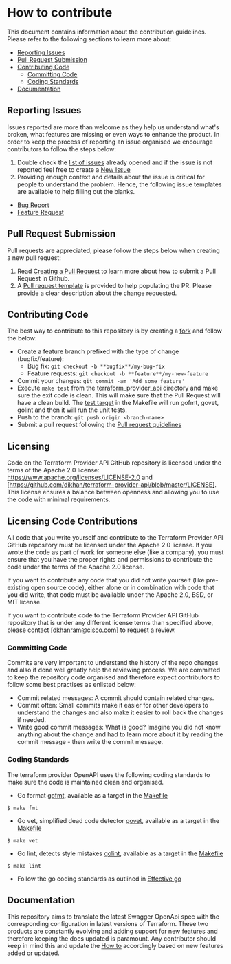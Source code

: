 # How to contribute

This document contains information about the contribution guidelines. Please refer to the following sections to learn more
about:

  * [Reporting Issues](#reporting-issues)
  * [Pull Request Submission](#pull-request-submission)
  * [Contributing Code](#contributing-code)
    * [Committing Code](#committing-code)
    * [Coding Standards](#coding-standards)
  * [Documentation](#documentation)
  
## Reporting Issues

Issues reported are more than welcome as they help us understand what's broken, what features are missing or even ways to
enhance the product. In order to keep the process of reporting an issue organised we encourage contributors to follow the steps below:

1. Double check the [list of issues](https://github.com/dikhan/terraform-provider-api/issues) already opened and
if the issue is not reported feel free to create a [New Issue](https://github.com/dikhan/terraform-provider-openapi/issues)
2. Providing enough context and details about the issue is critical for people to understand the problem. Hence, the following
issue templates are available to help filling out the blanks. 
  - [Bug Report](https://github.com/dikhan/terraform-provider-openapi/tree/master/.github/ISSUE_TEMPLATE/Bug_report.md)
  - [Feature Request](https://github.com/dikhan/terraform-provider-openapi/tree/master/.github/ISSUE_TEMPLATE/Feature_request.md)    

## Pull Request Submission

Pull requests are appreciated, please follow the steps below when creating a new pull request:

1. Read [Creating a Pull Request](https://help.github.com/articles/creating-a-pull-request/) to learn more about how to
submit a Pull Request in Github.
2. A [Pull request template](PULL_REQUEST_TEMPLATE.md) is provided to help populating the PR. Please provide a clear 
description about the change requested.

## Contributing Code 

The best way to contribute to this repository is by creating a [fork](https://help.github.com/articles/fork-a-repo/)
and follow the below: 

- Create a feature branch prefixed with the type of change (bugfix/feature):
    - Bug fix: `git checkout -b **bugfix**/my-bug-fix`
    - Feature requests: `git checkout -b **feature**/my-new-feature`
- Commit your changes: `git commit -am 'Add some feature'`
- Execute ```make test``` from the terraform_provider_api directory and make sure the exit code is clean. This will
make sure that the Pull Request will have a clean build. The [test target](https://github.com/dikhan/terraform-provider-api/blob/master/terraform_provider_api/Makefile#L31)
in the Makefile will run gofmt, govet, golint and then it will run the unit tests.
- Push to the branch: `git push origin <branch-name>`
- Submit a pull request following the [Pull request guidelines](#pull-request-submissio)

## Licensing

Code on the Terraform Provider API GitHub repository is licensed under the terms of the Apache 2.0 license: https://www.apache.org/licenses/LICENSE-2.0 and [https://github.com/dikhan/terraform-provider-api/blob/master/LICENSE]. This license ensures a balance between openness and allowing you to use the code with minimal requirements.

## Licensing Code Contributions

All code that you write yourself and contribute to the Terraform Provider API GitHub repository must be licensed under the Apache 2.0 license. If you wrote the code as part of work for someone else (like a company), you must ensure that you have the proper rights and permissions to contribute the code under the terms of the Apache 2.0 license.

If you want to contribute any code that you did not write yourself (like pre-existing open source code), either alone or in combination with code that you did write, that code must be available under the Apache 2.0, BSD, or MIT license.

If you want to contribute code to the Terraform Provider API GitHub repository that is under any different license terms than specified above, please contact [dkhanram@cisco.com] to request a review.

### Committing Code

Commits are very important to understand the history of the repo changes and also if done well greatly help the reviewing 
process. We are committed to keep the repository code organised and therefore expect contributors to follow some
best practises as enlisted below:

- Commit related messages: A commit should contain related changes.
- Commit often: Small commits make it easier for other developers to understand the changes and also make it easier to
roll back the changes if needed.
- Write good commit messages: What is good? Imagine you did not know anything about the change and had to learn more about 
it by reading the commit message - then write the commit message.

### Coding Standards

The terraform provider OpenAPI uses the following coding standards to make sure the code is maintained clean and organised.

- Go format [gofmt](https://golang.org/cmd/gofmt/), available as a target in the [Makefile](https://github.com/dikhan/terraform-provider-api/blob/master/terraform_provider_api/Makefile#L15)
```
$ make fmt
```
- Go vet, simplified dead code detector [govet](https://golang.org/cmd/vet/), available as a target in the [Makefile](https://github.com/dikhan/terraform-provider-api/blob/master/terraform_provider_api/Makefile#L19)
```
$ make vet
```
- Go lint, detects style mistakes [golint](https://github.com/golang/lint), available as a target in the [Makefile](https://github.com/dikhan/terraform-provider-api/blob/master/terraform_provider_api/Makefile#L26)
 ```
 $ make lint
 ```
- Follow the go coding standards as outlined in [Effective go](https://golang.org/doc/effective_go.html)

## Documentation

This repository aims to translate the latest Swagger OpenApi spec with the corresponding configuration in latest
versions of Terraform. These two products are constantly evolving and adding support for new features and therefore
keeping the docs updated is paramount. Any contributor should keep in mind this and update the [How to](../docs/how_to.md) 
accordingly based on new features added or updated.